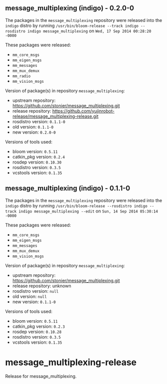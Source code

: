 ## message_multiplexing (indigo) - 0.2.0-0

The packages in the `message_multiplexing` repository were released into the `indigo` distro by running `/usr/bin/bloom-release --track indigo --rosdistro indigo message_multiplexing` on `Wed, 17 Sep 2014 00:28:20 -0000`

These packages were released:
- `mm_core_msgs`
- `mm_eigen_msgs`
- `mm_messages`
- `mm_mux_demux`
- `mm_radio`
- `mm_vision_msgs`

Version of package(s) in repository `message_multiplexing`:
- upstream repository: https://github.com/stonier/message_multiplexing.git
- release repository: https://github.com/yujinrobot-release/message_multiplexing-release.git
- rosdistro version: `0.1.1-0`
- old version: `0.1.1-0`
- new version: `0.2.0-0`

Versions of tools used:
- bloom version: `0.5.11`
- catkin_pkg version: `0.2.4`
- rosdep version: `0.10.30`
- rosdistro version: `0.3.5`
- vcstools version: `0.1.35`


## message_multiplexing (indigo) - 0.1.1-0

The packages in the `message_multiplexing` repository were released into the `indigo` distro by running `/usr/bin/bloom-release --rosdistro indigo --track indigo message_multiplexing --edit` on `Sun, 14 Sep 2014 05:30:14 -0000`

These packages were released:
- `mm_core_msgs`
- `mm_eigen_msgs`
- `mm_messages`
- `mm_mux_demux`
- `mm_vision_msgs`

Version of package(s) in repository `message_multiplexing`:
- upstream repository: https://github.com/stonier/message_multiplexing.git
- release repository: unknown
- rosdistro version: `null`
- old version: `null`
- new version: `0.1.1-0`

Versions of tools used:
- bloom version: `0.5.11`
- catkin_pkg version: `0.2.3`
- rosdep version: `0.10.28`
- rosdistro version: `0.3.5`
- vcstools version: `0.1.35`


message_multiplexing-release
============================

Release for message_multiplexing.
